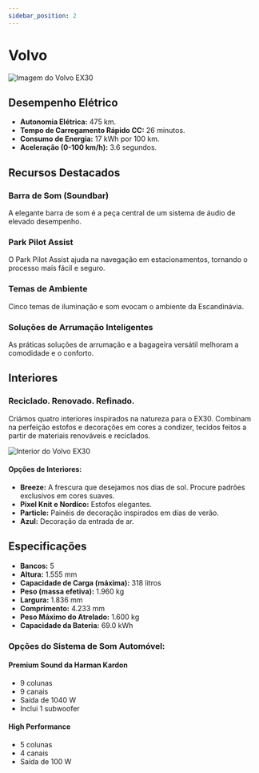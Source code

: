 ```yaml
---
sidebar_position: 2
---
```


# Volvo 

![Imagem do Volvo EX30](https://www.volvocars.com/images/v/-/media/applications/pdpspecificationpage/my24/ex30-electric/reveal/ex30-electric-overview-gallery-item8-16x9.jpg?iar=0&w=1920)

## Desempenho Elétrico

- **Autonomia Elétrica:** 475 km.
- **Tempo de Carregamento Rápido CC:** 26 minutos.
- **Consumo de Energia:** 17 kWh por 100 km.
- **Aceleração (0-100 km/h):** 3.6 segundos.

## Recursos Destacados

### Barra de Som (Soundbar)

A elegante barra de som é a peça central de um sistema de áudio de elevado desempenho.

### Park Pilot Assist

O Park Pilot Assist ajuda na navegação em estacionamentos, tornando o processo mais fácil e seguro.

### Temas de Ambiente

Cinco temas de iluminação e som evocam o ambiente da Escandinávia.

### Soluções de Arrumação Inteligentes

As práticas soluções de arrumação e a bagageira versátil melhoram a comodidade e o conforto.

## Interiores

### Reciclado. Renovado. Refinado.

Criámos quatro interiores inspirados na natureza para o EX30. Combinam na perfeição estofos e decorações em cores a condizer, tecidos feitos a partir de materiais renováveis e reciclados.

![Interior do Volvo EX30](https://www.volvocars.com/images/v/-/media/applications/pdpspecificationpage/my24/ex30-electric/reveal/ex30-electric-interior-room-item1-image1-4x3.jpg?iar=0&w=1080)

#### Opções de Interiores:

- **Breeze:** A frescura que desejamos nos dias de sol. Procure padrões exclusivos em cores suaves.
- **Pixel Knit e Nordico:** Estofos elegantes.
- **Particle:** Painéis de decoração inspirados em dias de verão.
- **Azul:** Decoração da entrada de ar.

## Especificações

- **Bancos:** 5
- **Altura:** 1.555 mm
- **Capacidade de Carga (máxima):** 318 litros
- **Peso (massa efetiva):** 1.960 kg
- **Largura:** 1.836 mm
- **Comprimento:** 4.233 mm
- **Peso Máximo do Atrelado:** 1.600 kg
- **Capacidade da Bateria:** 69.0 kWh

### Opções do Sistema de Som Automóvel:

#### Premium Sound da Harman Kardon

- 9 colunas
- 9 canais
- Saída de 1040 W
- Inclui 1 subwoofer

#### High Performance

- 5 colunas
- 4 canais
- Saída de 100 W

 
 



